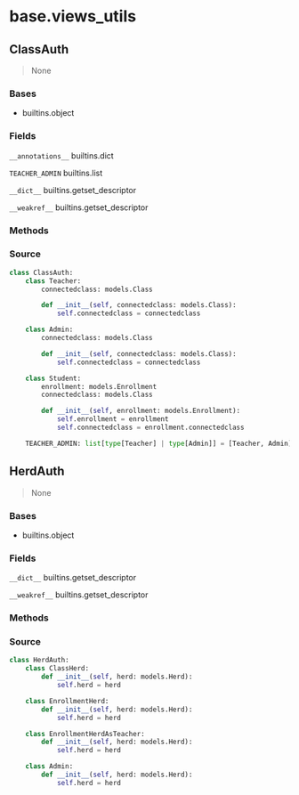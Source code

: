 # base.views_utils
## ClassAuth
> None

### Bases
* builtins.object

### Fields
`__annotations__` builtins.dict

`TEACHER_ADMIN` builtins.list

`__dict__` builtins.getset_descriptor

`__weakref__` builtins.getset_descriptor

### Methods
### Source
```python
class ClassAuth:
    class Teacher:
        connectedclass: models.Class

        def __init__(self, connectedclass: models.Class):
            self.connectedclass = connectedclass

    class Admin:
        connectedclass: models.Class

        def __init__(self, connectedclass: models.Class):
            self.connectedclass = connectedclass

    class Student:
        enrollment: models.Enrollment
        connectedclass: models.Class

        def __init__(self, enrollment: models.Enrollment):
            self.enrollment = enrollment
            self.connectedclass = enrollment.connectedclass

    TEACHER_ADMIN: list[type[Teacher] | type[Admin]] = [Teacher, Admin]

```

## HerdAuth
> None

### Bases
* builtins.object

### Fields
`__dict__` builtins.getset_descriptor

`__weakref__` builtins.getset_descriptor

### Methods
### Source
```python
class HerdAuth:
    class ClassHerd:
        def __init__(self, herd: models.Herd):
            self.herd = herd

    class EnrollmentHerd:
        def __init__(self, herd: models.Herd):
            self.herd = herd

    class EnrollmentHerdAsTeacher:
        def __init__(self, herd: models.Herd):
            self.herd = herd

    class Admin:
        def __init__(self, herd: models.Herd):
            self.herd = herd

```

